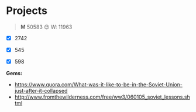 Projects
========



>**M** 50583 :heart_eyes:
>W: 11963

- [x] 2742
- [x] 545
- [x] 598



**Gems:**

-  https://www.quora.com/What-was-it-like-to-be-in-the-Soviet-Union-just-after-it-collapsed
-  http://www.fromthewilderness.com/free/ww3/060105_soviet_lessons.shtml
